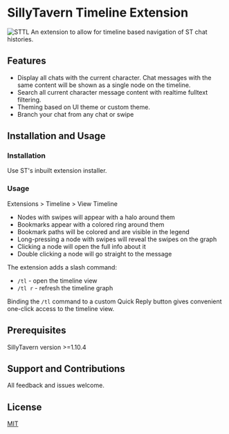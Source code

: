 # SillyTavern Timeline Extension
![STTL](https://github.com/city-unit/SillyTavern-Timelines/assets/140349364/7ef54816-b156-4002-af46-236635b6f0d6)
An extension to allow for timeline based navigation of ST chat histories.


## Features

- Display all chats with the current character. Chat messages with the same content will be shown as a single node on the timeline.
- Search all current character message content with realtime fulltext filtering. 
- Theming based on UI theme or custom theme.
- Branch your chat from any chat or swipe

## Installation and Usage

### Installation

Use ST's inbuilt extension installer.

### Usage

Extensions > Timeline > View Timeline

- Nodes with swipes will appear with a halo around them
- Bookmarks appear with a colored ring around them
- Bookmark paths will be colored and are visible in the legend
- Long-pressing a node with swipes will reveal the swipes on the graph
- Clicking a node will open the full info about it 
- Double clicking a node will go straight to the message

The extension adds a slash command:

- `/tl` - open the timeline view
- `/tl r` - refresh the timeline graph

Binding the `/tl` command to a custom Quick Reply button gives convenient one-click access to the timeline view.

## Prerequisites

SillyTavern version  >=1.10.4

## Support and Contributions

All feedback and issues welcome.

## License

[MIT](https://github.com/city-unit/SillyTavern-Timelines/blob/master/LICENSE)
